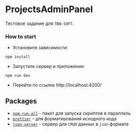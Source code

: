 # ProjectsAdminPanel
Тестовое задание для `TBN-SOFT`.

### How to start
- Установите зависимости:
```shell
npm install
```
- Запустите сервер и приложение:
```shell
npm run dev
```
- Перейти по ссылке http://localhost:4200/

## Packages
- [`npm-run-all`](https://github.com/mysticatea/npm-run-all/blob/HEAD/docs/npm-run-all.md) - пакет для запуска скриптов в параллель
- [`prettier`](https://prettier.io) - для форматирования исходного кода
- [`json-server`](https://www.npmjs.com/package/json-server) - сервер для `CRUD` данных в `json` формате